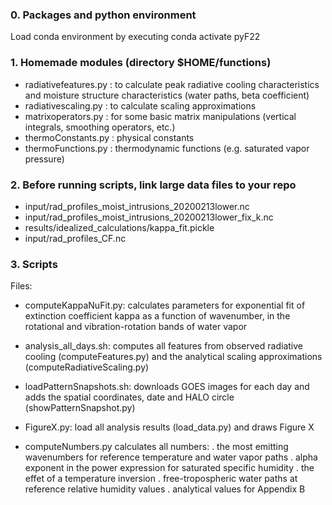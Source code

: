 ### 0. Packages and python environment

Load conda environment by executing 
conda activate pyF22

### 1. Homemade modules (directory $HOME/functions)

- radiativefeatures.py : to calculate peak radiative cooling characteristics and moisture structure characteristics (water paths, beta coefficient)
- radiativescaling.py : to calculate scaling approximations
- matrixoperators.py : for some basic matrix manipulations (vertical integrals, smoothing operators, etc.)
- thermoConstants.py : physical constants
- thermoFunctions.py : thermodynamic functions (e.g. saturated vapor pressure)

### 2. Before running scripts, link large data files to your repo

- input/rad_profiles_moist_intrusions_20200213lower.nc
- input/rad_profiles_moist_intrusions_20200213lower_fix_k.nc
- results/idealized_calculations/kappa_fit.pickle
- input/rad_profiles_CF.nc

### 3. Scripts

Files:
- computeKappaNuFit.py: calculates parameters for exponential fit of extinction coefficient kappa as a function of wavenumber, in the rotational and vibration-rotation bands of water vapor

- analysis_all_days.sh: computes all features from observed radiative cooling (computeFeatures.py) and the analytical scaling approximations (computeRadiativeScaling.py)

- loadPatternSnapshots.sh: downloads GOES images for each day and adds the spatial coordinates, date and HALO circle (showPatternSnapshot.py)

- FigureX.py: load all analysis results (load_data.py) and draws Figure X

- computeNumbers.py calculates all numbers:
    . the most emitting wavenumbers for reference temperature and water vapor paths
    . alpha exponent in the power expression for saturated specific humidity
    . the effet of a temperature inversion
    . free-tropospheric water paths at reference relative humidity values
    . analytical values for Appendix B
